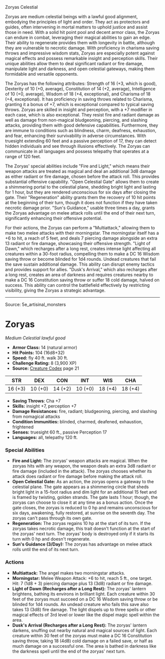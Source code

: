 <MonsterName/>Zoryas</MonsterName>
<CreatureType/>Celestial</CreatureType>

<summary>Zoryas are medium celestial beings with a lawful good alignment, embodying the principles of light and order. They act as protectors and guides, often intervening in mortal matters to uphold justice and assist those in need. With a solid hit point pool and decent armor class, the Zoryas can endure in combat, leveraging their magical abilities to gain an edge. Their ability to regenerate provides them with longevity in battle, although they are vulnerable to necrotic damage. With proficiency in charisma saving throws and impressive wisdom stats, Zoryas are especially potent against magical effects and possess remarkable insight and perception skills. Their unique abilities allow them to deal significant radiant or fire damage, manipulate light and darkness, and open celestial gateways, making them formidable and versatile opponents.</summary>

<detail>

The Zoryas has the following attributes: Strength of 16 (+3, which is good), Dexterity of 10 (+0, average), Constitution of 14 (+2, average), Intelligence of 10 (+0, average), Wisdom of 18 (+4, exceptional), and Charisma of 18 (+4, exceptional). It has proficiency in saving throws related to Charisma, granting it a bonus of +7, which is exceptional compared to typical saving throws. Zoryas are skilled in insight and perception, with a +7 modifier in each case, which is also exceptional. They resist fire and radiant damage as well as damage from non-magical bludgeoning, piercing, and slashing attacks, providing them with good defensive capabilities. Furthermore, they are immune to conditions such as blindness, charm, deafness, exhaustion, and fear, enhancing their survivability in adverse circumstances. With truesight extending 60 feet and a passive perception of 17, they can detect hidden individuals and see through illusions effectively. The Zoryas can communicate in all languages and possess telepathy that operates at a range of 120 feet.

The Zoryas' special abilities include "Fire and Light," which means their weapon attacks are treated as magical and deal an additional 3d8 damage as either radiant or fire damage, chosen before the attack roll. This provides substantial offensive capability. "Open Celestial Gate" allows them to create a shimmering portal to the celestial plane, shedding bright light and lasting for 1 hour, but they are rendered unconscious for six days after closing the gate. Their "Regeneration" ability grants them the recovery of 10 hit points at the beginning of their turn, though it does not function if they have taken necrotic damage prior. "Sun's Guidance," usable three times a day, grants the Zoryas advantage on melee attack rolls until the end of their next turn, significantly enhancing their offensive potential.

For their actions, the Zoryas can perform a "Multiattack," allowing them to make two melee attacks with their morningstar. The morningstar itself has a +6 to hit, a reach of 5 feet, and deals 7 piercing damage alongside an extra 13 radiant or fire damage, showcasing their offensive strength. "Light of Dawn," which recharges after a long rest, creates intense light affecting all creatures within a 30-foot radius, compelling them to make a DC 16 Wisdom saving throw or become blinded for 1d4 rounds. Undead creatures that fail the save sustain additional damage. This ability can disrupt enemy tactics and provides support for allies. "Dusk's Arrival," which also recharges after a long rest, creates an area of darkness and requires creatures nearby to make a DC 16 Constitution saving throw or suffer 18 cold damage, halved on success. This ability can control the battlefield effectively by restricting visibility, giving the Zoryas a strategic advantage.</detail>



---

Source: 5e_artisinal_monsters

# Zoryas

*Medium* *Celestial* *lawful good*

- **Armor Class:** 14 (natural armor)
- **Hit Points:** 104 (16d8+32)
- **Speed:** fly 40 ft. walk 30 ft.
- **Challenge Rating:** 8 (3,900 XP)
- **Source:** [Creature Codex](https://koboldpress.com/kpstore/product/creature-codex-for-5th-edition-dnd) page 21

| STR | DEX | CON | INT | WIS | CHA |
| --- | --- | --- | --- | --- | --- |
| 16 (+3) | 10 (+0) | 14 (+2) | 10 (+0) | 18 (+4) | 18 (+4) |

- **Saving Throws**: Cha +7
- **Skills:** insight +7, perception +7
- **Damage Resistances:** fire, radiant; bludgeoning, piercing, and slashing from nomagical attacks
- **Condition Immunities:** blinded, charmed, deafened, exhaustion, frightened
- **Senses:** truesight 60 ft., passive Perception 17
- **Languages:** all, telepathy 120 ft.

### Special Abilities

- **Fire and Light:** The zoryas' weapon attacks are magical. When the zoryas hits with any weapon, the weapon deals an extra 3d8 radiant or fire damage (included in the attack). The zoryas chooses whether its attack does radiant or fire damage before making the attack roll.
- **Open Celestial Gate:** As an action, the zoryas opens a gateway to the celestial plane. The gate appears as a shimmering circle that sheds bright light in a 15-foot radius and dim light for an additional 15 feet and is framed by twisting, golden strands. The gate lasts 1 hour; though, the zoryas can choose to close it at any time as a bonus action. Once the gate closes, the zoryas is reduced to 0 hp and remains unconscious for six days, awakening, fully restored, at sunrise on the seventh day. The zoryas can't pass through its own gate.
- **Regeneration:** The zoryas regains 10 hp at the start of its turn. If the zoryas takes necrotic damage, this trait doesn't function at the start of the zoryas' next turn. The zoryas' body is destroyed only if it starts its turn with 0 hp and doesn't regenerate.
- **Sun's Guidance (3/Day):** The zoryas has advantage on melee attack rolls until the end of its next turn.

### Actions

- **Multiattack:** The angel makes two morningstar attacks.
- **Morningstar:** Melee Weapon Attack: +6 to hit, reach 5 ft., one target. Hit: 7 (1d8 + 3) piercing damage plus 13 (3d8) radiant or fire damage.
- **Light of Dawn (Recharges after a Long Rest):** The zoryas' lantern brightens, bathing its environs in brilliant light. Each creature within 30 feet of the zoryas must succeed on a DC 16 Wisdom saving throw or be blinded for 1d4 rounds. An undead creature who fails this save also takes 13 (3d8) fire damage. The light dispels up to three spells or other magical effects of 3rd level or lower like the dispel magic spell within the area.
- **Dusk's Arrival (Recharges after a Long Rest):** The zoryas' lantern darkens, snuffing out nearby natural and magical sources of light. Each creature within 30 feet of the zoryas must make a DC 16 Constitution saving throw, taking 18 (4d8) cold damage on a failed save, or half as much damage on a successful one. The area is bathed in darkness like the darkness spell until the end of the zoryas' next turn.





